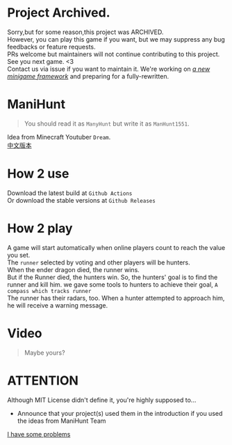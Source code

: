 # Project Archived.
Sorry,but for some reason,this project was ARCHIVED.   
However, you can play this game if you want, but we may suppress any bug feedbacks or feature requests.   
PRs welcome but maintainers will not continue contributing to this project.  
See you next game. <3   
Contact us via issue if you want to maintain it. We're working on [*a new minigame framework*](https://github.com/saltedfishclub/Oyster) and preparing for a fully-rewritten.

# ManiHunt
> You should read it as `ManyHunt` but write it as `ManHunt1551`.

Idea from Minecraft Youtuber `Dream`.  
[中文版本](README.ZH)
# How 2 use

Download the latest build at `Github Actions`  
Or download the stable versions at `Github Releases`

# How 2 play

A game will start automatically when online players count to reach the value you set.  
The `runner` selected by voting and other players will be hunters.  
When the ender dragon died, the runner wins.  
But if the Runner died, the hunters win. So, the hunters' goal is to find the runner and kill him. we gave some tools to
hunters to achieve their goal,  `A compass which tracks runner`  
The runner has their radars, too. When a hunter attempted to approach him, he will receive a warning message.

# Video

> Maybe yours?

# ATTENTION

Although MIT License didn't define it, you're highly supposed to...

- Announce that your project(s) used them in the introduction if you used the ideas from ManiHunt Team

[I have some problems](mailto://icebear67@sfclub.cc)
